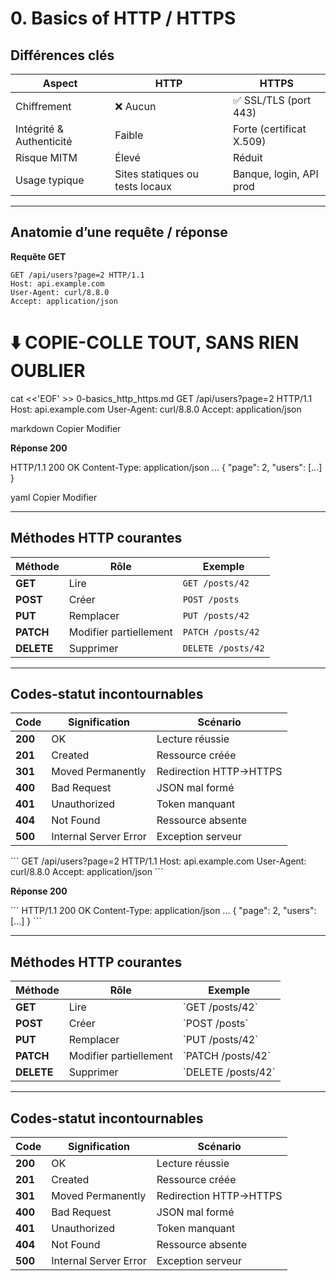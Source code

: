 # 0. Basics of HTTP / HTTPS

## Différences clés

| Aspect | HTTP | HTTPS |
| ------ | ---- | ----- |
| Chiffrement | ❌ Aucun | ✅ SSL/TLS (port 443) |
| Intégrité & Authenticité | Faible | Forte (certificat X.509) |
| Risque MITM | Élevé | Réduit |
| Usage typique | Sites statiques ou tests locaux | Banque, login, API prod |

---

## Anatomie d’une requête / réponse

**Requête GET**


```
GET /api/users?page=2 HTTP/1.1
Host: api.example.com
User-Agent: curl/8.8.0
Accept: application/json
```
# ⬇️  COPIE-COLLE TOUT, SANS RIEN OUBLIER
cat <<'EOF' >> 0-basics_http_https.md
GET /api/users?page=2 HTTP/1.1
Host: api.example.com
User-Agent: curl/8.8.0
Accept: application/json

markdown
Copier
Modifier

**Réponse 200**

HTTP/1.1 200 OK
Content-Type: application/json
...
{ "page": 2, "users": [...] }

yaml
Copier
Modifier

---

## Méthodes HTTP courantes

| Méthode | Rôle | Exemple |
| ------- | ---- | ------- |
| **GET** | Lire | `GET /posts/42` |
| **POST** | Créer | `POST /posts` |
| **PUT**  | Remplacer | `PUT /posts/42` |
| **PATCH**| Modifier partiellement | `PATCH /posts/42` |
| **DELETE**| Supprimer | `DELETE /posts/42` |

---

## Codes-statut incontournables

| Code | Signification | Scénario |
| ---- | ------------- | -------- |
| **200** | OK | Lecture réussie |
| **201** | Created | Ressource créée |
| **301** | Moved Permanently | Redirection HTTP→HTTPS |
| **400** | Bad Request | JSON mal formé |
| **401** | Unauthorized | Token manquant |
| **404** | Not Found | Ressource absente |
| **500** | Internal Server Error | Exception serveur |
\`\`\`
GET /api/users?page=2 HTTP/1.1
Host: api.example.com
User-Agent: curl/8.8.0
Accept: application/json
\`\`\`

**Réponse 200**

\`\`\`
HTTP/1.1 200 OK
Content-Type: application/json
...
{ "page": 2, "users": [...] }
\`\`\`

---

## Méthodes HTTP courantes

| Méthode | Rôle | Exemple |
| ------- | ---- | ------- |
| **GET** | Lire | \`GET /posts/42\` |
| **POST** | Créer | \`POST /posts\` |
| **PUT**  | Remplacer | \`PUT /posts/42\` |
| **PATCH**| Modifier partiellement | \`PATCH /posts/42\` |
| **DELETE**| Supprimer | \`DELETE /posts/42\` |

---

## Codes-statut incontournables

| Code | Signification | Scénario |
| ---- | ------------- | -------- |
| **200** | OK | Lecture réussie |
| **201** | Created | Ressource créée |
| **301** | Moved Permanently | Redirection HTTP→HTTPS |
| **400** | Bad Request | JSON mal formé |
| **401** | Unauthorized | Token manquant |
| **404** | Not Found | Ressource absente |
| **500** | Internal Server Error | Exception serveur |
